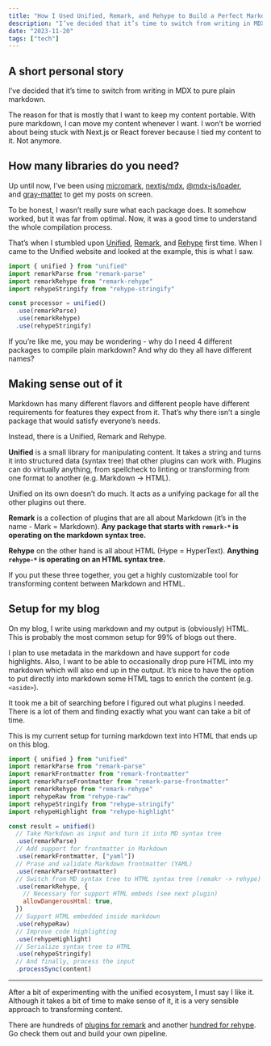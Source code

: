 ```yaml
---
title: "How I Used Unified, Remark, and Rehype to Build a Perfect Markdown Processor for My Blog"
description: "I’ve decided that it’s time to switch from writing in MDX to pure plain markdown."
date: "2023-11-20"
tags: ["tech"]
---
```


## A short personal story

I’ve decided that it’s time to switch from writing in MDX to pure plain markdown.

The reason for that is mostly that I want to keep my content portable. With pure markdown, I can move my content whenever I want. I won’t be worried about being stuck with Next.js or React forever because I tied my content to it. Not anymore.

## How many libraries do you need?

Up until now, I’ve been using [micromark](https://github.com/micromark/micromark), [nextjs/mdx](https://www.npmjs.com/package/@next/mdx), [@mdx-js/loader](https://www.npmjs.com/package/@mdx-js/loader), and [gray-matter](https://www.npmjs.com/package/gray-matter) to get my posts on screen.

To be honest, I wasn’t really sure what each package does. It somehow worked, but it was far from optimal. Now, it was a good time to understand the whole compilation process.

That’s when I stumbled upon [Unified](https://unifiedjs.com/), [Remark](https://remark.js.org/), and [Rehype](https://github.com/rehypejs/rehype) first time. When I came to the Unified website and looked at the example, this is what I saw.

```jsx
import { unified } from "unified"
import remarkParse from "remark-parse"
import remarkRehype from "remark-rehype"
import rehypeStringify from "rehype-stringify"

const processor = unified()
  .use(remarkParse)
  .use(remarkRehype)
  .use(rehypeStringify)
```

If you’re like me, you may be wondering - why do I need 4 different packages to compile plain markdown? And why do they all have different names?

## Making sense out of it

Markdown has many different flavors and different people have different requirements for features they expect from it. That’s why there isn’t a single package that would satisfy everyone’s needs.

Instead, there is a Unified, Remark and Rehype.

**Unified** is a small library for manipulating content. It takes a string and turns it into structured data (syntax tree) that other plugins can work with. Plugins can do virtually anything, from spellcheck to linting or transforming from one format to another (e.g. Markdown → HTML).

Unified on its own doesn’t do much. It acts as a unifying package for all the other plugins out there.

**Remark** is a collection of plugins that are all about Markdown (it’s in the name - Mark = Markdown). **Any package that starts with `remark-*` is operating on the markdown syntax tree.**

**Rehype** on the other hand is all about HTML (Hype = HyperText). **Anything `rehype-*` is operating on an HTML syntax tree.**

If you put these three together, you get a highly customizable tool for transforming content between Markdown and HTML.

## Setup for my blog

On my blog, I write using markdown and my output is (obviously) HTML. This is probably the most common setup for 99% of blogs out there.

I plan to use metadata in the markdown and have support for code highlights. Also, I want to be able to occasionally drop pure HTML into my markdown which will also end up in the output. It’s nice to have the option to put directly into markdown some HTML tags to enrich the content (e.g. `<aside>`).

It took me a bit of searching before I figured out what plugins I needed. There is a lot of them and finding exactly what you want can take a bit of time.

This is my current setup for turning markdown text into HTML that ends up on this blog.

```jsx
import { unified } from "unified"
import remarkParse from "remark-parse"
import remarkFrontmatter from "remark-frontmatter"
import remarkParseFrontmatter from "remark-parse-frontmatter"
import remarkRehype from "remark-rehype"
import rehypeRaw from "rehype-raw"
import rehypeStringify from "rehype-stringify"
import rehypeHighlight from "rehype-highlight"

const result = unified()
  // Take Markdown as input and turn it into MD syntax tree
  .use(remarkParse)
  // Add support for frontmatter in Markdown
  .use(remarkFrontmatter, ["yaml"])
  // Prase and validate Markdown frontmatter (YAML)
  .use(remarkParseFrontmatter)
  // Switch from MD syntax tree to HTML syntax tree (remakr -> rehype)
  .use(remarkRehype, {
    // Necessary for support HTML embeds (see next plugin)
    allowDangerousHtml: true,
  })
  // Support HTML embedded inside markdown
  .use(rehypeRaw)
  // Improve code highlighting
  .use(rehypeHighlight)
  // Serialize syntax tree to HTML
  .use(rehypeStringify)
  // And finally, process the input
  .processSync(content)
```

---

After a bit of experimenting with the unified ecosystem, I must say I like it. Although it takes a bit of time to make sense of it, it is a very sensible approach to transforming content.

There are hundreds of [plugins for remark](https://github.com/remarkjs/remark/blob/main/doc/plugins.md#list-of-plugins) and another [hundred for rehype](https://github.com/rehypejs/rehype/blob/main/doc/plugins.md). Go check them out and build your own pipeline.
